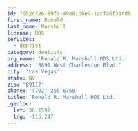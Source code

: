 ```yaml
---
id: f652cf26-89fa-49e8-b8e9-1acfa6f3acd8
first_name: Ronald
last_name: Marshall
license: DDS
services:
  - dentist
category: dentists
org_name: 'Ronald R. Marshall DDS Ltd.'
address: '6891 West Charleston Blvd.'
city: 'Las Vegas'
state: NV
zip: '89117'
phone: '(702) 255-6768'
title: 'Ronald R. Marshall DDS Ltd.'
_geoloc:
  lat: 36.1592
  lng: -115.247
---
```

